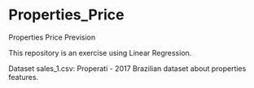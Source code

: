 # Properties_Price
Properties Price Prevision

This repository is an exercise using Linear Regression.

Dataset sales_1.csv: Properati - 2017 Brazilian dataset about properties features.

